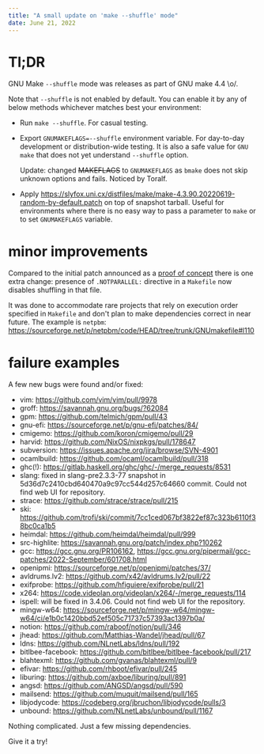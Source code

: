 ```yaml
---
title: "A small update on 'make --shuffle' mode"
date: June 21, 2022
---
```


# Tl;DR

GNU Make `--shuffle` mode was releases as part of GNU make 4.4 \\o/.

Note that `--shuffle` is not enabled by default. You can enable it
by any of below methods whichever matches best your environment:

- Run `make --shuffle`. For casual testing.
- Export `GNUMAKEFLAGS=--shuffle` environment variable. For
  day-to-day development or distribution-wide testing. It is also a
  safe value for `GNU make` that does not yet understand `--shuffle`
  option.

  Update: changed ~~MAKEFLAGS~~ to `GNUMAKEFLAGS` as `bmake` does not
  skip unknown options and fails. Noticed by Toralf.
- Apply <https://slyfox.uni.cx/distfiles/make/make-4.3.90.20220619-random-by-default.patch>
  on top of snapshot tarball. Useful for environments where there is no
  easy way to pass a parameter to `make` or to set `GNUMAKEFLAGS`
  variable.

# minor improvements

Compared to the initial patch announced as a
[proof of concept](/posts/238-new-make-shuffle-mode.html)
there is one extra change: presence of `.NOTPARALLEL:` directive
in a `Makefile` now disables shuffling in that file.

It was done to accommodate rare projects that rely on execution order
specified in `Makefile` and don't plan to make dependencies correct
in near future. The example is `netpbm`:
<https://sourceforge.net/p/netpbm/code/HEAD/tree/trunk/GNUmakefile#l110>

# failure examples

A few new bugs were found and/or fixed:

- vim: <https://github.com/vim/vim/pull/9978>
- groff: <https://savannah.gnu.org/bugs/?62084>
- gpm: <https://github.com/telmich/gpm/pull/43>
- gnu-efi: <https://sourceforge.net/p/gnu-efi/patches/84/>
- cmigemo: <https://github.com/koron/cmigemo/pull/29>
- harvid: <https://github.com/NixOS/nixpkgs/pull/178647>
- subversion: <https://issues.apache.org/jira/browse/SVN-4901>
- ocamlbuild: <https://github.com/ocaml/ocamlbuild/pull/318>
- ghc(!): <https://gitlab.haskell.org/ghc/ghc/-/merge_requests/8531>
- slang: fixed in slang-pre2.3.3-77 snapshot in 5d36d7c2410cbd640470a9c97cc544d257c64660 commit. Could not find web UI for repository.
- strace: <https://github.com/strace/strace/pull/215>
- ski: <https://github.com/trofi/ski/commit/7cc1ced067bf3822ef87c323b6110f38bc0ca1b5>
- heimdal: <https://github.com/heimdal/heimdal/pull/999>
- src-highlite: <https://savannah.gnu.org/patch/index.php?10262>
- gcc: <https://gcc.gnu.org/PR106162>, <https://gcc.gnu.org/pipermail/gcc-patches/2022-September/601708.html>
- openipmi: <https://sourceforge.net/p/openipmi/patches/37/>
- avldrums.lv2: <https://github.com/x42/avldrums.lv2/pull/22>
- exifprobe: <https://github.com/hfiguiere/exifprobe/pull/21>
- x264: <https://code.videolan.org/videolan/x264/-/merge_requests/114>
- ispell: will be fixed in 3.4.06. Could not find web UI for the repository.
- mingw-w64: <https://sourceforge.net/p/mingw-w64/mingw-w64/ci/e1b0c1420bbd52ef505c71737c57393ac1397b0a/>
- notion: <https://github.com/raboof/notion/pull/346>
- jhead: <https://github.com/Matthias-Wandel/jhead/pull/67>
- ldns: <https://github.com/NLnetLabs/ldns/pull/192>
- bitlbee-facebook: <https://github.com/bitlbee/bitlbee-facebook/pull/217>
- blahtexml: <https://github.com/gvanas/blahtexml/pull/9>
- efivar: <https://github.com/rhboot/efivar/pull/245>
- liburing: <https://github.com/axboe/liburing/pull/891>
- angsd: <https://github.com/ANGSD/angsd/pull/590>
- mailsend: <https://github.com/muquit/mailsend/pull/165>
- libjodycode: <https://codeberg.org/jbruchon/libjodycode/pulls/3>
- unbound: <https://github.com/NLnetLabs/unbound/pull/1167>

Nothing complicated. Just a few missing dependencies.

Give it a try!
